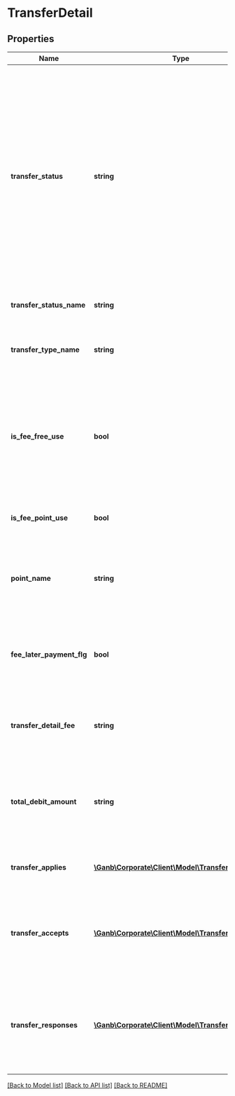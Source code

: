 # TransferDetail

## Properties
Name | Type | Description | Notes
------------ | ------------- | ------------- | -------------
**transfer_status** | **string** | 振込ステータス 半角数字 2:申請中、3:差戻、4:取下げ、5:期限切れ、8:承認取消/予約取消、 11:予約中、12:手続中、13:リトライ中、 20:手続済、22:資金返却、24:組戻手続中、25:組戻済、26:組戻不成立、 40:手続不成立 | [optional] 
**transfer_status_name** | **string** | 振込ステータス名 全角文字 | [optional] 
**transfer_type_name** | **string** | 種類 全角文字 振込振替　または　定額自動振込　を表示 | [optional] 
**is_fee_free_use** | **bool** | 振込無料回数利用可否 振込利用回数の利用可否（無料回数の利用可否の設定であり、実際の利用有無ではありません） | [optional] 
**is_fee_point_use** | **bool** | ポイント利用可否 ポイント会社の利用可否 | [optional] 
**point_name** | **string** | ポイント会社名 全角文字 該当する情報が無い場合は項目自体を設定しません | [optional] 
**fee_later_payment_flg** | **bool** | 手数料後払区分 「true&#x3D;後払い」以外の場合は項目自体を設定しません | [optional] 
**transfer_detail_fee** | **string** | 明細手数料 半角数字 振り込み完了時以外は、予定の手数料 | [optional] 
**total_debit_amount** | **string** | 合計出金金額 半角数字 手数料+振込金額　ただし、振込完了時以外は、予定の手数料 | [optional] 
**transfer_applies** | [**\Ganb\Corporate\Client\Model\TransferApply[]**](TransferApply.md) | 振込申請情報 振込申請情報のリスト | [optional] 
**transfer_accepts** | [**\Ganb\Corporate\Client\Model\TransferAccept[]**](TransferAccept.md) | 振込受付情報 振込受付情報のリスト 該当する情報が無い場合は空のリストを返却 | [optional] 
**transfer_responses** | [**\Ganb\Corporate\Client\Model\TransferResponse[]**](TransferResponse.md) | 振込レスポンス情報 振込レスポンス情報のリスト 該当する情報が無い場合は空のリストを返却 | [optional] 

[[Back to Model list]](../README.md#documentation-for-models) [[Back to API list]](../README.md#documentation-for-api-endpoints) [[Back to README]](../README.md)


